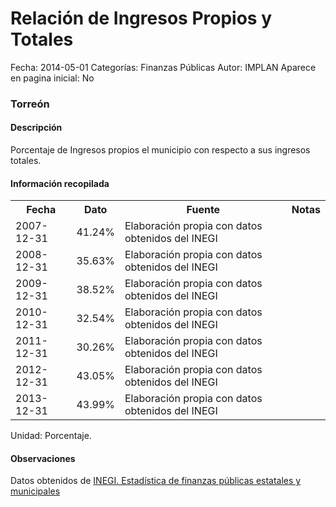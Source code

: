 Relación de Ingresos Propios y Totales
=====

Fecha: 2014-05-01
Categorías: Finanzas Públicas
Autor: IMPLAN
Aparece en pagina inicial: No

### Torreón

#### Descripción

Porcentaje de Ingresos propios el municipio con respecto a sus ingresos totales.

#### Información recopilada

<table class="table table-hover table-bordered">
  <tr><th>Fecha</th><th>Dato</th><th>Fuente</th><th>Notas</th></tr>
  <tr><td>2007-12-31</td><td>41.24%</td><td>Elaboración propia con datos obtenidos del INEGI</td><td></td></tr>
  <tr><td>2008-12-31</td><td>35.63%</td><td>Elaboración propia con datos obtenidos del INEGI</td><td></td></tr>
  <tr><td>2009-12-31</td><td>38.52%</td><td>Elaboración propia con datos obtenidos del INEGI</td><td></td></tr>
  <tr><td>2010-12-31</td><td>32.54%</td><td>Elaboración propia con datos obtenidos del INEGI</td><td></td></tr>
  <tr><td>2011-12-31</td><td>30.26%</td><td>Elaboración propia con datos obtenidos del INEGI</td><td></td></tr>
  <tr><td>2012-12-31</td><td>43.05%</td><td>Elaboración propia con datos obtenidos del INEGI</td><td></td></tr>
  <tr><td>2013-12-31</td><td>43.99%</td><td>Elaboración propia con datos obtenidos del INEGI</td><td></td></tr>
</table>

Unidad: Porcentaje.

#### Observaciones

Datos obtenidos de [INEGI. Estadística de finanzas públicas estatales y municipales](http://www.inegi.org.mx/sistemas/olap/Proyectos/bd/continuas/finanzaspublicas/FPMun.asp?s=est&c=11289&proy=efipem_fmun)
